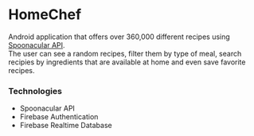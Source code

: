 # HomeChef
Android application that offers over 360,000 different recipes using <a href=https://spoonacular.com/food-api>Spoonacular API</a>. <br>
The user can see a random recipes, filter them by type of meal, search recipies by ingredients that are available at home and even save favorite recipes.



### Technologies
* Spoonacular API
* Firebase Authentication 
* Firebase Realtime Database
